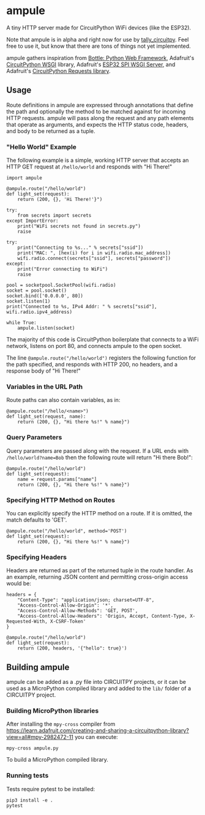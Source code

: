 # ampule

A tiny HTTP server made for CircuitPython WiFi devices (like the ESP32).

Note that ampule is in alpha and right now for use by
[tally_circuitpy](https://github.com/deckerego/tally_circuitpy). Feel free to
use it, but know that there are tons of things not yet implemented.

ampule gathers inspiration from
[Bottle: Python Web Framework](https://bottlepy.org/docs/dev/index.html),
Adafruit's [CircuitPython WSGI](https://github.com/adafruit/Adafruit_CircuitPython_WSGI)
library, Adafruit's [ESP32 SPI WSGI Server](https://github.com/adafruit/Adafruit_CircuitPython_ESP32SPI/blob/main/adafruit_esp32spi/adafruit_esp32spi_wsgiserver.py),
and Adafruit's [CircuitPython Requests library](https://github.com/adafruit/Adafruit_CircuitPython_Requests).


## Usage

Route definitions in ampule are expressed through annotations that define the
path and optionally the method to be matched against for incoming HTTP requests.
ampule will pass along the request and any path elements that operate as arguments,
and expects the HTTP status code, headers, and body to be returned as a tuple.

### "Hello World" Example

The following example is a simple, working HTTP server that accepts an
HTTP GET request at `/hello/world` and responds with "Hi There!"

    import ampule

    @ampule.route("/hello/world")
    def light_set(request):
        return (200, {}, 'Hi There!'}")

    try:
        from secrets import secrets
    except ImportError:
        print("WiFi secrets not found in secrets.py")
        raise

    try:
        print("Connecting to %s..." % secrets["ssid"])
        print("MAC: ", [hex(i) for i in wifi.radio.mac_address])
        wifi.radio.connect(secrets["ssid"], secrets["password"])
    except:
        print("Error connecting to WiFi")
        raise

    pool = socketpool.SocketPool(wifi.radio)
    socket = pool.socket()
    socket.bind(['0.0.0.0', 80])
    socket.listen(1)
    print("Connected to %s, IPv4 Addr: " % secrets["ssid"], wifi.radio.ipv4_address)

    while True:
        ampule.listen(socket)

The majority of this code is CircuitPython boilerplate that connects to a WiFi
network, listens on port 80, and connects ampule to the open socket.

The line `@ampule.route("/hello/world")` registers the following function for
the path specified, and responds with HTTP 200, no headers, and a response body
of "Hi There!"

### Variables in the URL Path

Route paths can also contain variables, as in:

    @ampule.route("/hello/<name>")
    def light_set(request, name):
        return (200, {}, "Hi there %s!" % name}")

### Query Parameters

Query parameters are passed along with the request. If a URL ends with
`/hello/world?name=Bob` then the following route will return
"Hi there Bob!":

    @ampule.route("/hello/world")
    def light_set(request):
        name = request.params["name"]
        return (200, {}, "Hi there %s!" % name}")

### Specifying HTTP Method on Routes

You can explicitly specify the HTTP method on a route. If it is omitted,
the match defaults to 'GET'.

    @ampule.route("/hello/world", method='POST')
    def light_set(request):
        return (200, {}, "Hi there %s!" % name}")

### Specifying Headers

Headers are returned as part of the returned tuple in the route handler.
As an example, returning JSON content and permitting cross-origin access
would be:

    headers = {
        "Content-Type": "application/json; charset=UTF-8",
        "Access-Control-Allow-Origin": '*',
        "Access-Control-Allow-Methods": 'GET, POST',
        "Access-Control-Allow-Headers": 'Origin, Accept, Content-Type, X-Requested-With, X-CSRF-Token'
    }

    @ampule.route("/hello/world")
    def light_set(request):
        return (200, headers, '{"hello": true}')


## Building ampule

ampule can be added as a .py file into CIRCUITPY projects, or it can be
used as a MicroPython compiled library and added to the `lib/` folder
of a CIRCUITPY project.

### Building MicroPython libraries

After installing the `mpy-cross` compiler from
https://learn.adafruit.com/creating-and-sharing-a-circuitpython-library?view=all#mpy-2982472-11
you can execute:

    mpy-cross ampule.py

To build a MicroPython compiled library.

### Running tests

Tests require pytest to be installed:

    pip3 install -e .
    pytest
